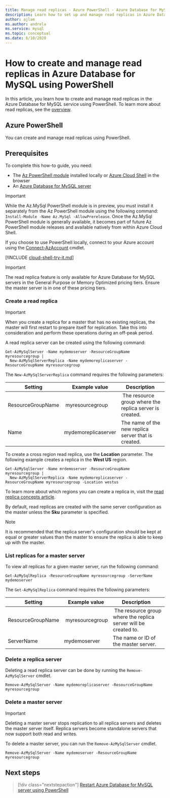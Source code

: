 ```yaml
---
title: Manage read replicas - Azure PowerShell - Azure Database for MySQL
description: Learn how to set up and manage read replicas in Azure Database for MySQL using PowerShell.
author: ajlam
ms.author: andrela
ms.service: mysql
ms.topic: conceptual
ms.date: 6/10/2020
---
```


# How to create and manage read replicas in Azure Database for MySQL using PowerShell

In this article, you learn how to create and manage read replicas in the Azure Database for MySQL
service using PowerShell. To learn more about read replicas, see the
[overview](concepts-read-replicas.md).

## Azure PowerShell

You can create and manage read replicas using PowerShell.

## Prerequisites

To complete this how-to guide, you need:

- The [Az PowerShell module](/powershell/azure/install-az-ps) installed locally or
  [Azure Cloud Shell](https://shell.azure.com/) in the browser
- An [Azure Database for MySQL server](quickstart-create-mysql-server-database-using-azure-powershell.md)

> [!IMPORTANT]
> While the Az.MySql PowerShell module is in preview, you must install it separately from the Az
> PowerShell module using the following command: `Install-Module -Name Az.MySql -AllowPrerelease`.
> Once the Az.MySql PowerShell module is generally available, it becomes part of future Az
> PowerShell module releases and available natively from within Azure Cloud Shell.

If you choose to use PowerShell locally, connect to your Azure account using the
[Connect-AzAccount](/powershell/module/az.accounts/Connect-AzAccount) cmdlet.

[!INCLUDE [cloud-shell-try-it.md](../../includes/cloud-shell-try-it.md)]

> [!IMPORTANT]
> The read replica feature is only available for Azure Database for MySQL servers in the General
> Purpose or Memory Optimized pricing tiers. Ensure the master server is in one of these pricing
> tiers.

### Create a read replica

> [!IMPORTANT]
> When you create a replica for a master that has no existing replicas, the master will first restart to prepare itself for replication. Take this into consideration and perform these operations during an off-peak period.

A read replica server can be created using the following command:

```azurepowershell-interactive
Get-AzMySqlServer -Name mydemoserver -ResourceGroupName myresourcegroup |
  New-AzMySqlServerReplica -Name mydemoreplicaserver -ResourceGroupName myresourcegroup
```

The `New-AzMySqlServerReplica` command requires the following parameters:

| Setting | Example value | Description  |
| --- | --- | --- |
| ResourceGroupName |  myresourcegroup |  The resource group where the replica server is created.  |
| Name | mydemoreplicaserver | The name of the new replica server that is created. |

To create a cross region read replica, use the **Location** parameter. The following example creates
a replica in the **West US** region.

```azurepowershell-interactive
Get-AzMySqlServer -Name mrdemoserver -ResourceGroupName myresourcegroup |
  New-AzMySqlServerReplica -Name mydemoreplicaserver -ResourceGroupName myresourcegroup -Location westus
```

To learn more about which regions you can create a replica in, visit the
[read replica concepts article](concepts-read-replicas.md).

By default, read replicas are created with the same server configuration as the master unless the
**Sku** parameter is specified.

> [!NOTE]
> It is recommended that the replica server's configuration should be kept at equal or greater
> values than the master to ensure the replica is able to keep up with the master.

### List replicas for a master server

To view all replicas for a given master server, run the following command:

```azurepowershell-interactive
Get-AzMySqlReplica -ResourceGroupName myresourcegroup -ServerName mydemoserver
```

The `Get-AzMySqlReplica` command requires the following parameters:

| Setting | Example value | Description  |
| --- | --- | --- |
| ResourceGroupName |  myresourcegroup |  The resource group where the replica server will be created to.  |
| ServerName | mydemoserver | The name or ID of the master server. |

### Delete a replica server

Deleting a read replica server can be done by running the `Remove-AzMySqlServer` cmdlet.

```azurepowershell-interactive
Remove-AzMySqlServer -Name mydemoreplicaserver -ResourceGroupName myresourcegroup
```

### Delete a master server

> [!IMPORTANT]
> Deleting a master server stops replication to all replica servers and deletes the master server
> itself. Replica servers become standalone servers that now support both read and writes.

To delete a master server, you can run the `Remove-AzMySqlServer` cmdlet.

```azurepowershell-interactive
Remove-AzMySqlServer -Name mydemoserver -ResourceGroupName myresourcegroup
```

## Next steps

> [!div class="nextstepaction"]
> [Restart Azure Database for MySQL server using PowerShell](howto-restart-server-powershell.md)
